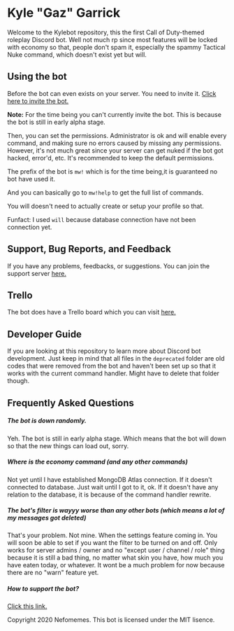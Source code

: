 # Kyle "Gaz" Garrick 
Welcome to the Kylebot repository, this the first Call of Duty-themed roleplay Discord bot. Well not much rp since most features will be locked with economy so that, people don't spam it, especially the spammy Tactical Nuke command, which doesn't exist yet but will.    

## Using the bot  
Before the bot can even exists on your server. You need to invite it. [Click here to invite the bot.](https://web.nefomemes.repl.co/kylebot/invite)   

**Note:** For the time being you can't currently invite the bot. This is because the bot is still in early alpha stage.    

Then, you can set the permissions. Administrator is ok and will enable every command, and making sure no errors caused by missing any permissions. However, it's not much great since your server can get nuked if the bot got hacked, error'd, etc. It's recommended to keep the default permissions.    

The prefix of the bot is `mw!` which is for the time being,it is guaranteed no bot have used it.    

And you can basically go to `mw!help` to get the full list of commands.    

You will doesn't need to actually create or setup your profile so that.        

Funfact: I used `will` because database connection have not been connection yet.    

## Support, Bug Reports, and Feedback  
If you have any problems, feedbacks, or suggestions. You can join the support server [here.](https://web.nefomemes.repl.co/kylebot/support)    

## Trello
The bot does have a Trello board which you can visit [here.](https://trello.com/b/dyn9b9T0/kylebot)

## Developer Guide
If you are looking at this repository to learn more about Discord bot development. Just keep in mind that all files in the `deprecated` folder are old codes that were removed from the bot and haven't been set up so that it works with the current command handler. Might have to delete that folder though.

## Frequently Asked Questions

##### The bot is down randomly. 
Yeh. The bot is still in early alpha stage. Which means that the bot will down so that the new things can load out, sorry.    

##### Where is the economy command (and any other commands)
Not yet until I have established MongoDB Atlas connection. If it doesn't connected to database. Just wait until I got to it, ok. If it doesn't have any relation to the database, it is because of the command handler rewrite.    

##### The bot's filter is wayyy worse than any other bots (which means a lot of my messages got deleted)  
That's your problem. Not mine. When the settings feature coming in. You will soon be able to set if you want the filter to be turned on and off. Only works for server admins / owner and no "except user / channel / role" thing because it is still a bad thing, no matter what skin you have, how much you have eaten today, or whatever. It wont be a much problem for now because there are no "warn" feature yet.   

##### How to support the bot?
[Click this link.](https://www.youtube.com/watch?v=dQw4w9WgXcQ)     


Copyright 2020 Nefomemes. This bot is licensed under the MIT lisence. 
